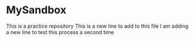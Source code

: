 # MySandbox
This is a practice repository
This is a new line to add to this file
I am adding a new line to test this process a second time
